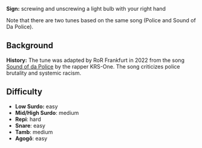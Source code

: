 **Sign:** screwing and unscrewing a light bulb with your right hand

Note that there are two tunes based on the same song (Police and Sound of Da Police).

## Background

**History:** The tune was adapted by RoR Frankfurt in 2022 from the song [Sound of da Police](https://en.wikipedia.org/wiki/Sound_of_da_Police) by the rapper KRS-One. The song criticizes police brutality and systemic racism.

## Difficulty

* **Low Surdo:** easy
* **Mid/High Surdo**: medium
* **Repi**: hard
* **Snare**: easy
* **Tamb**: medium
* **Agogô**: easy

